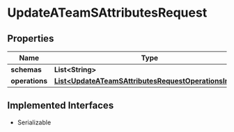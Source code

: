 

# UpdateATeamSAttributesRequest


## Properties

| Name | Type | Description | Notes |
|------------ | ------------- | ------------- | -------------|
|**schemas** | **List&lt;String&gt;** |  |  |
|**operations** | [**List&lt;UpdateATeamSAttributesRequestOperationsInner&gt;**](UpdateATeamSAttributesRequestOperationsInner.md) |  |  |


## Implemented Interfaces

* Serializable


